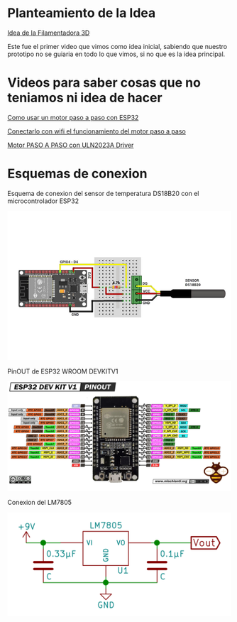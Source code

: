 # Planteamiento de la Idea 

[Idea de la Filamentadora 3D](https://youtu.be/36BITwMVMGE?si=6mY6h9IGPmX1kqub)

Este fue el primer video que vimos como idea inicial, sabiendo que nuestro prototipo no se guiaria en todo lo que vimos, si no que es la idea principal.

# Videos para saber cosas que no teniamos ni idea de hacer 

[Como usar un motor paso a paso con ESP32](https://www.youtube.com/watch?v=MP3kUJ6SFCQ)

[Conectarlo con wifi el funcionamiento del motor paso a paso](https://www.youtube.com/watch?v=ysoVaclMy9Y)

[Motor PASO A PASO con ULN2023A Driver](https://www.youtube.com/watch?v=wLdFx4Kgc4M)

# Esquemas de conexion

Esquema de conexion del sensor de temperatura DS18B20 con el microcontrolador ESP32

![alt text](https://github.com/tobermudezl/ProyectoFilamentadora3D/blob/main/6.%20Referencias/esquematica.jpg)

PinOUT de ESP32 WROOM DEVKITV1

![esp32](https://github.com/tobermudezl/ProyectoFilamentadora3D/blob/main/6.%20Referencias/ESP32-DOIT-DEV-KIT-v1-pinout-mischianti.png)

Conexion del LM7805

![adap](https://github.com/tobermudezl/ProyectoFilamentadora3D/blob/main/6.%20Referencias/lm7805.png)

